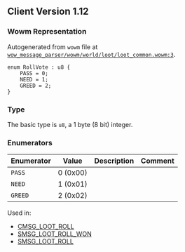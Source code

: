 ## Client Version 1.12

### Wowm Representation

Autogenerated from `wowm` file at [`wow_message_parser/wowm/world/loot/loot_common.wowm:3`](https://github.com/gtker/wow_messages/tree/main/wow_message_parser/wowm/world/loot/loot_common.wowm#L3).

```rust,ignore
enum RollVote : u8 {
    PASS = 0;
    NEED = 1;
    GREED = 2;
}
```
### Type
The basic type is `u8`, a 1 byte (8 bit) integer.
### Enumerators
| Enumerator | Value  | Description | Comment |
| --------- | -------- | ----------- | ------- |
| `PASS` | 0 (0x00) |  |  |
| `NEED` | 1 (0x01) |  |  |
| `GREED` | 2 (0x02) |  |  |

Used in:
* [CMSG_LOOT_ROLL](cmsg_loot_roll.md)
* [SMSG_LOOT_ROLL_WON](smsg_loot_roll_won.md)
* [SMSG_LOOT_ROLL](smsg_loot_roll.md)
